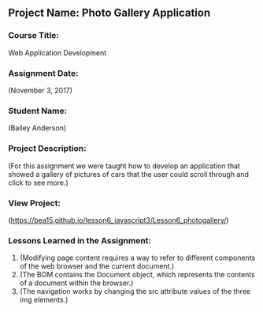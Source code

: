 ## Project Name:  Photo Gallery Application

### Course Title:
Web Application Development

### Assignment Date:  
(November 3, 2017)

### Student Name:  
(Bailey Anderson)

### Project Description:
(For this assignment we were taught how to develop an application that showed a gallery of pictures of cars that the user could scroll through and click to see more.)

### View Project:
(https://bea15.github.io/lesson6_javascript3/Lesson6_photogallery/)

### Lessons Learned in the Assignment:
1. (Modifying page content requires a way to refer to different components of the web browser and the current document.)
2. (The BOM contains the Document object, which represents the contents of a document within the browser.)
3. (The navigation works by changing the src attribute values of the three img elements.)
